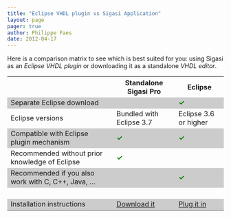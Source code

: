 ```yaml
---
title: "Eclipse VHDL plugin vs Sigasi Application"
layout: page 
pager: true
author: Philippe Faes
date: 2012-04-17
---
```

Here is a comparison matrix to see which is best suited for you: using Sigasi as an _Eclipse VHDL plugin_ or downloading it as a standalone _VHDL editor_.

<table>
<tr>
<th>		</th>			<th>	Standalone Sigasi Pro	</th>			<th>	Eclipse	</th>		</tr>
<tr style="background:#ccc;"><td>	Separate Eclipse download	</td>			<td>		</td>			<td>	<span style="color:green;"><strong>&#10003;</strong></span>	</td>		</tr>
<tr><td>	Eclipse versions	</td>			<td>	Bundled with Eclipse 3.7	</td>			<td>	Eclipse 3.6 or higher	</td>		</tr>
<tr style="background:#ccc;"><td>	Compatible with Eclipse plugin mechanism	</td>			<td>	<span style="color:green;"><strong>&#10003;</strong></span>	</td>			<td>	<span style="color:green;"><strong>&#10003;</strong></span>	</td>		</tr>
<tr><td>	Recommended without prior knowledge of Eclipse	</td>			<td>	<span style="color:green;"><strong>&#10003;</strong></span>	</td>			<td>		</td>		</tr>
<tr style="background:#ccc;"><td>	Recommended if you also work with C, C++, Java, &#8230;	</td>			<td>		</td>			<td>	<span style="color:green;"><strong>&#10003;</strong></span>	</td>		</tr>
<tr><td>	 <span style="color:white;">.</span>	</td>			<td>		</td>			<td>		</td>		</tr><tr style="background:#ccc;"><td>	Installation instructions	</td>			<td>	<a href="http://www.sigasi.com/download">Download it</a>	</td>			<td>	<a href="http://www.sigasi.com/install-eclipse-vhdl-plugin">Plug it in</a>	</td>		</tr>
</table>


